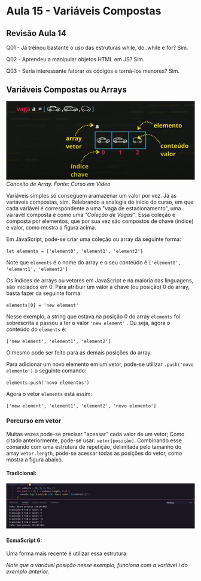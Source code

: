 # Aula 15 - Variáveis Compostas

## Revisão Aula 14

Q01 - Já treinou bastante o uso das estruturas while, do..while e for?
Sim.

Q02 - Aprendeu a manipular objetos HTML em JS?
Sim.

Q03 - Seria interessante fatorar os códigos e torná-los menores?
Sim.

## Variáveis Compostas ou Arrays

![](./arrayCursoEmVideo.jpg)
_Conceito de Array. Fonte: Curso em Vídeo_

Variáveis simples só conseguem aramazenar um valor por vez. Já as variáveis compostas, sim.
Relebrando a analogia do início do curso, em que cada variável é correspondente a uma "vaga de estacionamento", uma vairável composta é como uma _"Coleção de Vagas"_. Essa coleção é composta por elementos, que por sua vez são compostos de chave (índice) e valor, como mostra a figura acima.

Em JavaScript, pode-se criar uma coleção ou array da seguinte forma:

`let elements = ['element0', 'element1', 'element2']`

Note que `elements` é o nome do array e o seu conteúdo é `['element0', 'element1', 'element2']`

Os índices de arrays ou vetores em JavaScript e na maioria das linguagens, são iniciados em 0. Para atribuir um valor à chave (ou posição) 0 do array, basta fazer da seguinte forma:

`elements[0] = 'new element' `

Nesse exemplo, a string que estava na posição 0 do array `elements` foi sobrescrita e passou a ter o valor `'new element'` . Ou seja, agora o conteúdo do `elements` é:

`['new element', 'element1', 'element2']`

O mesmo pode ser feito para as demais posições do array.

Para adicionar um novo elemento em um vetor, pode-se utilizar `.push('novo elemento')` o seguinte comando:

`elements.push('novo elementos')`

Agora o vetor `elements` está assim:

`['new element', 'element1', 'element2', 'novo elemento']`

### Percurso em vetor

Muitas vezes pode-se precisar "acessar" cada valor de um vetor; Como citado anteriormente, pode-se usar: `vetor[posição]`. Combinando esse comando com uma estrutura de repetição, delimitada pelo tamanho do array `vetor.length`, pode-se acessar todas as posições do vetor, como mostra a figura abaixo.

#### Tradicional:

![](./vetorNaTelaEx02.jpg)

#### EcmaScript 6:

Uma forma mais recente é utilizar essa estrutura:

[](./vetorNaTelaEx03.jpg)

_Note que a variável posição nesse exemplo, funciona com a variável i do exemplo anterior._
